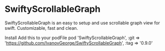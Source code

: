 # SwiftyScrollableGraph
SwiftyScrollableGraph is an easy to setup and use scrollable graph view for swift. Customizable, fast and clean.

Install 
Add this to your podFile
pod 'SwiftyScrollableGraph', :git => 'https://github.com/IvanovGeorge/SwiftyScrollableGraph', :tag => '0.9.0'
